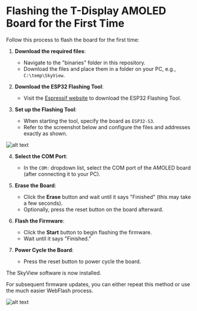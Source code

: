 # Flashing the T-Display AMOLED Board for the First Time

Follow this process to flash the board for the first time:

1. **Download the required files**:  
    - Navigate to the "binaries" folder in this repository.  
    - Download the files and place them in a folder on your PC, e.g., `C:\temp\SkyView`.

2. **Download the ESP32 Flashing Tool**:  
    - Visit the [Espressif website](https://docs.espressif.com/projects/esp-test-tools/en/latest/esp32/production_stage/tools/flash_download_tool.html) to download the ESP32 Flashing Tool.

3. **Set up the Flashing Tool**:  
    - When starting the tool, specify the board as `ESP32-S3`.  
    - Refer to the screenshot below and configure the files and addresses exactly as shown.


![alt text](https://github.com/slash-bit/SkyView-AMOLED-round-1.75-TFT_eSPI/tree/main/Documentation/images/AMOLED_Board_Flashing_setting.png "Board Selection")


4. **Select the COM Port**:  
    - In the `COM:` dropdown list, select the COM port of the AMOLED board (after connecting it to your PC).

5. **Erase the Board**:  
    - Click the **Erase** button and wait until it says "Finished" (this may take a few seconds).  
    - Optionally, press the reset button on the board afterward.

6. **Flash the Firmware**:  
    - Click the **Start** button to begin flashing the firmware.  
    - Wait until it says "Finished."

7. **Power Cycle the Board**:  
    - Press the reset button to power cycle the board.

The SkyView software is now installed.  

For subsequent firmware updates, you can either repeat this method or use the much easier WebFlash process.


![alt text](https://github.com/slash-bit/SkyView-AMOLED-round-1.75-TFT_eSPI/tree/main/Documentation/images/Flashing_Tool_Settings.png "Files and addresses")